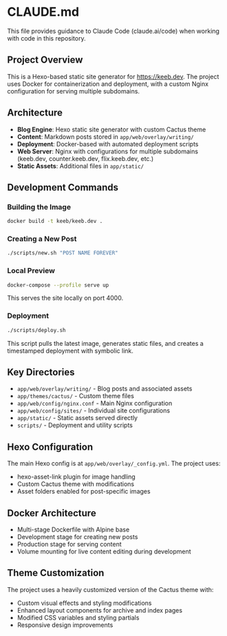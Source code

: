 # CLAUDE.md

This file provides guidance to Claude Code (claude.ai/code) when working with code in this repository.

## Project Overview

This is a Hexo-based static site generator for https://keeb.dev. The project uses Docker for containerization and deployment, with a custom Nginx configuration for serving multiple subdomains.

## Architecture

- **Blog Engine**: Hexo static site generator with custom Cactus theme
- **Content**: Markdown posts stored in `app/web/overlay/writing/`
- **Deployment**: Docker-based with automated deployment scripts
- **Web Server**: Nginx with configurations for multiple subdomains (keeb.dev, counter.keeb.dev, flix.keeb.dev, etc.)
- **Static Assets**: Additional files in `app/static/`

## Development Commands

### Building the Image
```bash
docker build -t keeb/keeb.dev .
```

### Creating a New Post
```bash
./scripts/new.sh "POST NAME FOREVER"
```

### Local Preview
```bash
docker-compose --profile serve up
```
This serves the site locally on port 4000.

### Deployment
```bash
./scripts/deploy.sh
```
This script pulls the latest image, generates static files, and creates a timestamped deployment with symbolic link.

## Key Directories

- `app/web/overlay/writing/` - Blog posts and associated assets
- `app/themes/cactus/` - Custom theme files
- `app/web/config/nginx.conf` - Main Nginx configuration
- `app/web/config/sites/` - Individual site configurations
- `app/static/` - Static assets served directly
- `scripts/` - Deployment and utility scripts

## Hexo Configuration

The main Hexo config is at `app/web/overlay/_config.yml`. The project uses:
- hexo-asset-link plugin for image handling
- Custom Cactus theme with modifications
- Asset folders enabled for post-specific images

## Docker Architecture

- Multi-stage Dockerfile with Alpine base
- Development stage for creating new posts
- Production stage for serving content
- Volume mounting for live content editing during development

## Theme Customization

The project uses a heavily customized version of the Cactus theme with:
- Custom visual effects and styling modifications
- Enhanced layout components for archive and index pages
- Modified CSS variables and styling partials
- Responsive design improvements